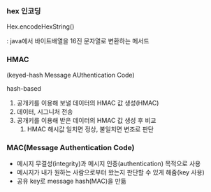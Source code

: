 ### hex 인코딩

Hex.encodeHexString()

: java에서 바이트배열을 16진 문자열로 변환하는 메서드

### HMAC

(keyed-hash Message AUthentication Code)

hash-based

1. 공개키를 이용해 보낼 데이터의 HMAC 값 생성(HMAC)
2. 데이터, 시그니처 전송
3. 공개키를 이용해 받은 데이터의 HMAC 값 생성 후 비교
    1. HMAC 해시값 일치면 정상, 불일치면 변조로 판단
    

### MAC(Message Authentication Code)

- 메시지 무결성(integrity)과 메시지 인증(authentication) 목적으로 사용
- 메시지가 내가 원하는 사람으로부터 왔는지 판단할 수 있게 해줌(key 사용)
- 공유 key로 message hash(MAC)을 만듦